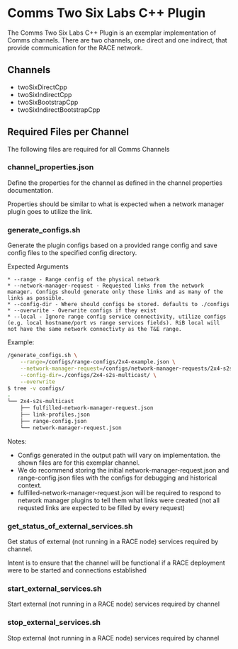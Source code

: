# Comms Two Six Labs C++ Plugin

The Comms Two Six Labs C++ Plugin is an exemplar implementation of Comms channels. There are two channels, one direct and one indirect, that provide communication for the RACE network.

## Channels

* twoSixDirectCpp
* twoSixIndirectCpp
* twoSixBootstrapCpp
* twoSixIndirectBootstrapCpp

## Required Files per Channel

The following files are required for all Comms Channels

### channel_properties.json

Define the properties for the channel as defined in the channel properties documentation.

Properties should be similar to what is expected when a network manager plugin goes to utilize the link.

### generate_configs.sh

Generate the plugin configs based on a provided range config and save config files to the specified config directory.

Expected Arguments

    * --range - Range config of the physical network
    * --network-manager-request - Requested links from the network manager. Configs should generate only these links and as many of the links as possible.
    * --config-dir - Where should configs be stored. defaults to ./configs
    * --overwrite - Overwrite configs if they exist
    * --local - Ignore range config service connectivity, utilize configs (e.g. local hostname/port vs range services fields). RiB local will not have the same network connectivty as the T&E range.

Example:
```bash
/generate_configs.sh \
	--range=/configs/range-configs/2x4-example.json \
	--network-manager-request=/configs/network-manager-requests/2x4-s2s-multicast.json \
	--config-dir=./configs/2x4-s2s-multicast/ \
	--overwrite 
$ tree -v configs/
.
└── 2x4-s2s-multicast
    ├── fulfilled-network-manager-request.json
    ├── link-profiles.json
    ├── range-config.json
    └── network-manager-request.json
```

Notes: 

* Configs generated in the output path will vary on implementation. the shown files are for this exemplar channel. 
* We do recommend storing the initial network-manager-request.json and range-config.json files with the configs for debugging and historical context. 
* fulfilled-network-manager-request.json will be required to respond to network manager plugins to tell them what links were created (not all requsted links are expected to be filled by every request)

### get_status_of_external_services.sh

Get status of external (not running in a RACE node) services required by channel.

Intent is to ensure that the channel will be functional if a RACE deployment were to be started and connections established

### start_external_services.sh

Start external (not running in a RACE node) services required by channel 

### stop_external_services.sh

Stop external (not running in a RACE node) services required by channel
